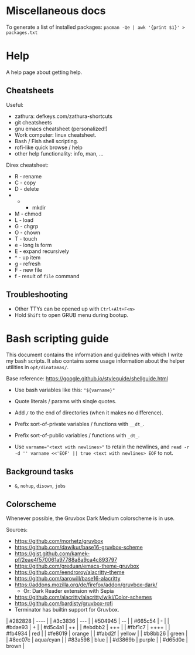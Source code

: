 # Miscellaneous docs

To generate a list of installed packages:
`pacman -Qe | awk '{print $1}' > packages.txt`

Help
====

A help page about getting help.

## Cheatsheets

Useful:
  * zathura: defkeys.com/zathura-shortcuts
  * git cheatsheets
  * gnu emacs cheatsheet (personalized!)
  * Work computer: linux cheatsheet.
  * Bash / Fish shell scripting.
  * rofi-like quick browse / help
  * other help functionality: info, man, ...

Direx cheatsheet:
  * R - rename
  * C - copy
  * D - delete
  * + - mkdir
  * M - chmod
  * L - load
  * G - chgrp
  * O - chown
  * T - touch
  * e - long ls form
  * E - expand recursively
  * ^ - up item
  * g - refresh
  * F - new file
  * f - result of `file` command

## Troubleshooting

* Other TTYs can be opened up with `Ctrl+Alt+F<n>`
* Hold `Shift` to open GRUB menu during bootup.

Bash scripting guide
====================

This document contains the information and guidelines with which
I write my bash scripts. It also contains some usage information
about the helper utilities in `opt/dinatamas/`.

Base reference: https://google.github.io/styleguide/shellguide.html

* Use bash variables like this: `"${varname}"`
* Quote literals / params with sinqle quotes.
* Add `/` to the end of directories (when it makes no difference).

* Prefix sort-of-private variables / functions with `__dt_`.
* Prefix sort-of-public variables / functions with `_dt_`.

* Use `varname="<text with newlines>"` to retain the newlines, and
  `read -r -d '' varname <<'EOF' || true <text with newlines> EOF` to not.

## Background tasks
* `&`, `nohup`, `disown`, `jobs`

## Colorscheme

Whenever possible, the Gruvbox Dark Medium colorscheme is in use.

Sources:
* https://github.com/morhetz/gruvbox
* https://github.com/dawikur/base16-gruvbox-scheme
* https://gist.github.com/kamek-pf/2eae4f570061a97788a8a9ca4c893797
* https://github.com/greduan/emacs-theme-gruvbox
* https://github.com/eendroroy/alacritty-theme
* https://github.com/aarowill/base16-alacritty
* https://addons.mozilla.org/de/firefox/addon/gruvbox-dark/
  * Or: Dark Reader extension with Sepia
* https://github.com/alacritty/alacritty/wiki/Color-schemes
* https://github.com/bardisty/gruvbox-rofi
* Terminator has builtin support for Gruvbox.

| #282828 | ----      |
| #3c3836 | ---       |
| #504945 | --        |
| #665c54 | -         |
| #bdae93 | +         |
| #d5c4a1 | ++        |
| #ebdbb2 | +++       |
| #fbf1c7 | ++++      |
| #fb4934 | red       |
| #fe8019 | orange    |
| #fabd2f | yellow    |
| #b8bb26 | green     |
| #8ec07c | aqua/cyan |
| #83a598 | blue      |
| #d3869b | purple    |
| #d65d0e | brown     |
